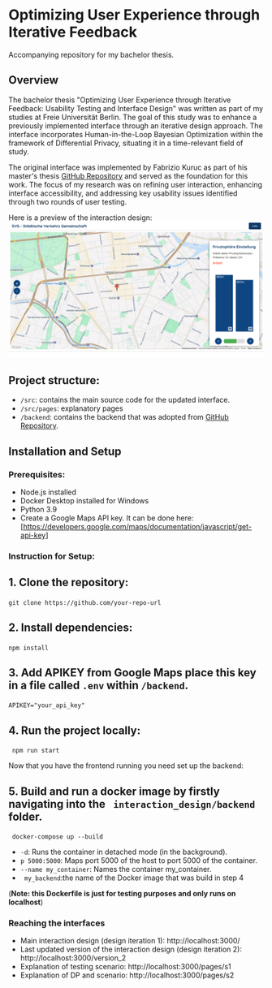 # Optimizing User Experience through Iterative Feedback

Accompanying repository for my bachelor thesis.

## Overview

The bachelor thesis "Optimizing User Experience through Iterative Feedback: Usability Testing and Interface Design" was written as part of my studies at Freie Universität Berlin. The goal of this study was to enhance a previously implemented interface through an iterative design approach. The interface incorporates Human-in-the-Loop Bayesian Optimization within the framework of Differential Privacy, situating it in a time-relevant field of study.

The original interface was implemented by Fabrizio Kuruc as part of his master's thesis [GitHub Repository](https://github.com/fabriz-io/universal-preference-exploration) and served as the foundation for this work.
The focus of my research was on refining user interaction, enhancing interface accessibility, and addressing key usability issues identified through two rounds of user testing.

Here is a preview of the interaction design:
![Interface Screenshot](./src/img/last_version.png)

## Project structure:

- ```/src```: contains the main source code for the updated interface.
- ```/src/pages```: explanatory pages
- ```/backend```: contains the backend that was adopted from [GitHub Repository](https://github.com/fabriz-io/universal-preference-exploration).


## Installation and Setup

### Prerequisites:
- Node.js installed
- Docker Desktop installed for Windows
- Python 3.9
- Create a Google Maps API key. It can be done here:[https://developers.google.com/maps/documentation/javascript/get-api-key] 


### Instruction for Setup:

## 1. Clone the repository:

``` git clone https://github.com/your-repo-url ```

## 2. Install dependencies:

``` npm install ```

## 3. Add APIKEY from Google Maps place this key in a file called ```.env``` within ```/backend```. 

```APIKEY="your_api_key"```
 
## 4. Run the project locally:
 
``` npm run start```

Now that you have the frontend running you need set up the backend: 

## 5. Build and run a docker image by firstly navigating into the ``` interaction_design/backend``` folder.

``` docker-compose up --build```


- ```-d```: Runs the container in detached mode (in the background).
- ```p 5000:5000```: Maps port 5000 of the host to port 5000 of the container.
- ```--name my_container```: Names the container my_container.
- ``` my_backend```:the name of the Docker image that was build in step 4

(__Note: this Dockerfile is just for testing purposes and only runs on localhost__)

### Reaching the interfaces
- Main interaction design (design iteration 1): http://localhost:3000/
- Last updated version of the interaction design (design iteration 2): http://localhost:3000/version_2
- Explanation of testing scenario: http://localhost:3000/pages/s1
- Explanation of DP and scenario: http://localhost:3000/pages/s2
